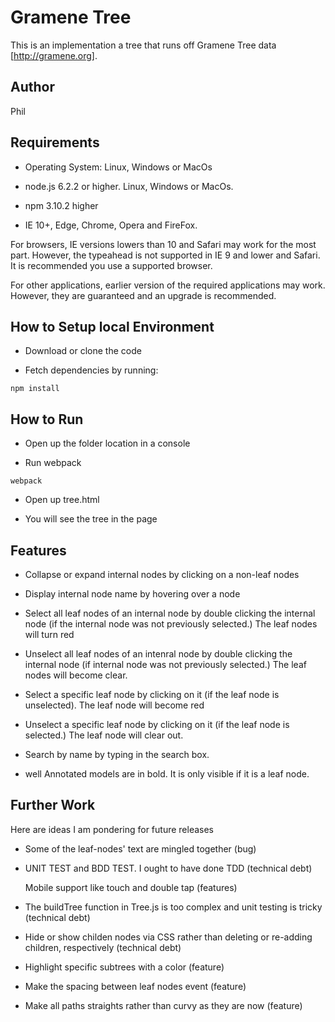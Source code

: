 # Gramene Tree

This is an implementation a tree that runs off Gramene Tree data [http://gramene.org].


Author
---------------------------------------------
Phil

Requirements
---------------------------------------------------------------------
- Operating System: Linux, Windows or MacOs

- node.js 6.2.2 or higher. Linux, Windows or MacOs.

- npm 3.10.2 higher

- IE 10+, Edge, Chrome, Opera and FireFox.

For browsers, IE versions lowers than 10 and Safari may work for the most part. However, the typeahead is not supported in IE 9 and lower and Safari. It is recommended you use a supported browser.  

For other applications, earlier version of the required applications may work. However, they are guaranteed and an upgrade is recommended.


How to Setup local Environment
-----------------------------------------------------

-  Download or clone the code

-  Fetch dependencies by running:

```
npm install
```


How to Run
-----------------------------------------------------
- Open up the folder location in a console

- Run webpack
```
webpack
```

- Open up tree.html

- You will see the tree in the page


Features
-----------------------------------------------------
- Collapse or expand internal nodes by clicking on a non-leaf nodes

- Display internal node name by hovering over a node

- Select all leaf nodes of an internal node by double clicking the internal node (if the internal node was not previously selected.) The leaf nodes will turn red

- Unselect all leaf nodes of an intenral node by double clicking the internal node (if internal node was not previously selected.) The leaf nodes will become clear.

- Select a specific leaf node by clicking on it (if the leaf node is unselected). The leaf node will become red

- Unselect a specific leaf node by clicking on it (if the leaf node is selected.) The leaf node will clear out.

- Search by name by typing in the search box.

- well Annotated models are in bold. It is only visible if it is a leaf node.


Further Work
-----------------------------------------------------
Here are ideas I am pondering for future releases

- Some of the leaf-nodes' text are mingled together (bug)

- UNIT TEST and BDD TEST. I ought to have done TDD (technical debt)

	Mobile support like touch and double tap (features)

- The buildTree function in Tree.js is too complex and unit testing is tricky (technical debt)

- Hide or show childen nodes via CSS rather than deleting or re-adding children, respectively (technical debt)

-   Highlight specific subtrees with a color (feature)

- Make the spacing between leaf nodes event  (feature)

- Make all paths straights rather than curvy as they are now  (feature)
